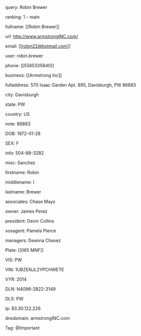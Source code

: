 query: Robin Brewer

ranking: 1 – main

fullname: [[Robin Brewer]]

url: http://www.armstrongINC.com/

email: [[robin22@hotmail.com]]

user: robin.brewer

phone: [[5585335840]]

business: [[Armstrong Inc]]

fulladdress: 570 Isaac Garden Apt. 895, Davisburgh, PW 86883

city: Davisburgh

state: PW

country: US

note: 86883

DOB: 1972-01-28

SEX: F

info: 504-88-3282

misc: Sanchez

firstname: Robin

middlename: I

lastname: Brewer

associates: Chase Mays

owner: James Perez

president: Devin Collins

sosagent: Pamela Pierce

managers: Deanna Chavez

Plate: [[065 MNF]]

VIS: PW

VIN: 1UBZENJL2YPCHWETE

VYR: 2014

DLN: N4096-2822-3149

DLS: PW

ip: 83.30.122.226

dnsdomain: armstrongINC.com

Tag: @Important

